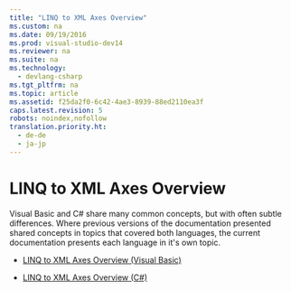 ```yaml
---
title: "LINQ to XML Axes Overview"
ms.custom: na
ms.date: 09/19/2016
ms.prod: visual-studio-dev14
ms.reviewer: na
ms.suite: na
ms.technology: 
  - devlang-csharp
ms.tgt_pltfrm: na
ms.topic: article
ms.assetid: f25da2f0-6c42-4ae3-8939-88ed2110ea3f
caps.latest.revision: 5
robots: noindex,nofollow
translation.priority.ht: 
  - de-de
  - ja-jp
---
```

# LINQ to XML Axes Overview
Visual Basic and C# share many common concepts, but with often subtle differences. Where previous versions of the documentation presented shared concepts in topics that covered both languages, the current documentation presents each language in it's own topic.  
  
-   [LINQ to XML Axes Overview (Visual Basic)](../vs140/LINQ-to-XML-Axes-Overview--Visual-Basic-.md)  
  
-   [LINQ to XML Axes Overview (C#)](../Topic/LINQ%20to%20XML%20Axes%20Overview%20\(C%23\).md)